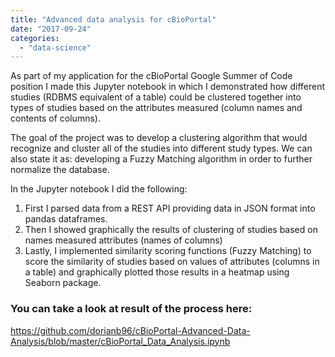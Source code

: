 ```yaml
---
title: "Advanced data analysis for cBioPortal"
date: "2017-09-24"
categories: 
  - "data-science"
---
```


As part of my application for the cBioPortal Google Summer of Code position I made this Jupyter notebook in which I demonstrated how different studies (RDBMS equivalent of a table) could be clustered together into types of studies based on the attributes measured (column names and contents of columns).

The goal of the project was to develop a clustering algorithm that would recognize and cluster all of the studies into different study types. We can also state it as: developing a Fuzzy Matching algorithm in order to further normalize the database.

In the Jupyter notebook I did the following:

1. First I parsed data from a REST API providing data in JSON format into pandas dataframes.
2. Then I showed graphically the results of clustering of studies based on names measured attributes (names of columns)
3. Lastly, I implemented similarity scoring functions (Fuzzy Matching) to score the similarity of studies based on values of attributes (columns in a table) and graphically plotted those results in a heatmap using Seaborn package.

### You can take a look at result of the process here:

https://github.com/dorianb96/cBioPortal-Advanced-Data-Analysis/blob/master/cBioPortal_Data_Analysis.ipynb
